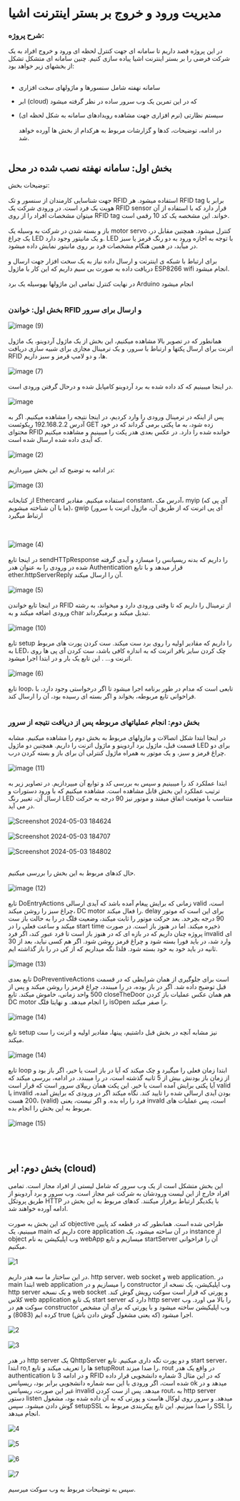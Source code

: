 # مدیریت ورود و خروج بر بستر اینترنت اشیا

### شرح پروژه:

در این پروژه قصد داریم تا سامانه ای جهت کنترل لحظه ای ورود و خروج افراد به یک شرکت فرضی را بر بستر اینترنت اشیا پیاده سازی کنیم. چنین سامانه ای متشکل تشکل از بخشهای زیر خواهد بود:
<br/><br/>
- سامانه نهفته شامل سنسورها و ماژولهای سخت افزاری

- ابر (cloud) که در این تمرین یک وب سرور ساده در نظر گرفته میشود

- سیستم نظارتی (نرم افزاری جهت مشاهده رویدادهای سامانه به شکل لحظه ای)
<br/><br/>
در ادامه، توضیحات، کدها و گزارشات مربوط به هرکدام از بخش ها آورده خواهد شد. 
<br/><br/>
## بخش اول: سامانه نهفته نصب شده در محل 
توضیحات بخش: 
<br/><br/>
جهت شناسایی کارمندان از سنسور و تک RFID استفاده میشود. هر RFID tag برابر با هویت یک فرد است. در ورودی شرکت یک RFID sensor قرار دارد که با استفاده از آن میتوان مشخصات افراد را از روی RFID tag خواند. این مشخصه یک کد 10 رقمی است. 
<br/><br/>
باز و بسته شدن در شرکت به وسیله یک motor servo کنترل میشود. همچنین مقابل در، یک چراغ LED و یک مانیتور وجود دارد. LED با 
توجه به اجازه ورود به دو رنگ قرمز یا سبز در میآید، در همین هنگام مشخصات فرد بر روی مانیتور نمایش داده میشود. 
<br/><br/>
برای ارتباط با شبکه ی اینترنت و ارسال داده نیاز به یک سخت افزار جهت ارسال و دریافت داده به صورت بی سیم داریم که این کار با ماژول ESP8266 wifi انجام میشود. 
<br/><br/>
در نهایت کنترل تمامی این ماژولها بهوسیله یک برد Arduino انجام میشود
<br/><br/>
### بخش اول: خواندن RFID و ارسال برای سرور 
![image (9)](https://github.com/FaSha20/EntranceManagement/assets/114980788/729d6fb1-c6c3-4229-9249-15a4d9c4c5b8)
<br/><br/>
همانطور که در تصویر بالا مشاهده میکنیم، این بخش از یک ماژول آردوینو، یک ماژول اترنت برای ارسال پکتها و ارتباط با سرور، و یک ترمینال مجازی برای شبیه سازی دریافت RFID ها، و دو لامپ قرمز و سبز داریم.
<br/><br/>
![image (7)](https://github.com/FaSha20/EntranceManagement/assets/114980788/8ad16fbf-eba3-4b4c-adee-5300a5ef53a4)
<br/><br/>
در اینجا میبینیم که کد داده شده به برد آردوینو کامپایل شده و درحال گرفتن ورودی است. 
<br/><br/>
![image](https://github.com/FaSha20/EntranceManagement/assets/114980788/6f707b9b-a74d-4fdd-827c-f11df87e10a7)
<br/><br/>
پس از اینکه در ترمینال ورودی را وارد کردیم، در اینجا نتیجه را مشاهده میکنیم. اگر به آدرس 192.168.2.2 ریکوئست GET زده شود، به ما پکتی برمی گرداند که در خود محتوای RFID خوانده شده را دارد. در عکس بعدی هدر پکت را میبینیم و مشاهده میکنیم که آیدی داده شده ارسال شده است. 
<br/><br/>
![image (2)](https://github.com/FaSha20/EntranceManagement/assets/114980788/ab8892b5-5ba1-4973-b6b4-60af3406bb99)
<br/><br/>
در ادامه به توضیح کد این بخش میپردازیم:
<br/><br/>
![image (3)](https://github.com/FaSha20/EntranceManagement/assets/114980788/bd70f41e-6b30-4757-92ca-7048fde8acd5)
<br/><br/>
از کتابخانه Ethercard استفاده میکنیم. مقادیر constant، آدرس مک، myip (آی پی که ما با آن شناخته میشویم)، gwip (آی پی اترنت که از طریق آن، ماژول اترنت با سرور ارتباط میگیرد

<br/><br/>
![image (4)](https://github.com/FaSha20/EntranceManagement/assets/114980788/be564b5f-3a97-4c28-b0ef-9d1aab139e8d)
<br/><br/>
در اینجا تابع sendHTTpResponse را داریم که بدنه ریسپانس را میسازد و آیدی گرفته شده در ورودی را به عنوان هدر Authentication قرار میدهد و با تابع ether.httpServerReply آن را ارسال میکند.
<br/><br/>
![image (5)](https://github.com/FaSha20/EntranceManagement/assets/114980788/2e31c94f-e77e-468b-9160-e3204c004c9f)
<br/><br/>
در اینجا تابع خواندن RFID از ترمینال را داریم که تا وقتی ورودی دارد و میخواند، به رشته ورودی اضافه میکند و به char تبدیل میکند و برمیگرداند. 
<br/><br/>
![image (10)](https://github.com/FaSha20/EntranceManagement/assets/114980788/e045d089-6156-44dc-bc6b-9945ca050625)
<br/><br/>
تابع setup را داریم که مقادیر اولیه را روی برد ست میکند. ست کردن پورت های مربوط به LED، چک کردن سایز بافر اترنت که به اندازه کافی باشد، ست کردن آی پی ها روی اترنت و... . این تابع یک بار و در ابتدا اجرا میشود. 
<br/><br/>
![image (6)](https://github.com/FaSha20/EntranceManagement/assets/114980788/c59c20f0-f190-4137-9762-d4cccfe80ecb)
<br/><br/>
تابع loop، تابعی است که مدام در طور برنامه اجرا میشود تا اگر درخواستی وجود دارد، با فراخوانی تابع مربوطه، بخواند و اگر بسته ای رسیده بود، آن را ارسال کند. 
<br/><br/>

### بخش دوم: انجام عملیاتهای مربوطه پس از دریافت نتیجه از سرور
در اینجا ابتدا شکل اتصالات و ماژولهای مربوط به بخش دوم را مشاهده میکنیم. مشابه قسمت قبل، ماژول برد آردوینو و ماژول اترنت را داریم. همچنین دو ماژول LED برای دو چراغ قرمز و سبز، و یک موتور به همراه ماژول کنترلی آن برای باز و بسته کردن درب. 
<br/><br/>
![image (11)](https://github.com/FaSha20/EntranceManagement/assets/114980788/669909bd-11c9-4bc1-9fd6-62343b59561f)
<br/><br/>
ابتدا عملکرد کد را میبینیم و سپس به بررسی کد و توابع آن میپردازیم. در تصاویر زیر به ترتیب عملکرد این بخش قابل مشاهده است. مشاهده میکنیم که با ورود دستورات و ارسال آن، تغییر رنگ LED متناسب با موثعیت اتفاق میفتد و موتور نیز 90 درجه به حرکت در می آید. 
<br/><br/>
![Screenshot 2024-05-03 184624](https://github.com/FaSha20/EntranceManagement/assets/114980788/7319cb1f-8bd6-4795-b497-129b3c6eb94f)
<br/><br/>
![Screenshot 2024-05-03 184707](https://github.com/FaSha20/EntranceManagement/assets/114980788/e1b56071-d859-4169-a14c-a60645e2edbd)
<br/><br/>
![Screenshot 2024-05-03 184802](https://github.com/FaSha20/EntranceManagement/assets/114980788/d9f1ce97-ef43-4cba-bdf4-d741dff7ec15)
<br/><br/>

حال کدهای مربوط به این بخش را بررسی میکنیم.
<br/><br/>
![image (12)](https://github.com/FaSha20/EntranceManagement/assets/114980788/19b09336-52aa-4fb0-bbbb-56e69ebbbb15)
<br/><br/>
تابع DoEntryActions زمانی که برایش پیغام آمده باشد که آیدی ارسالی valid است، چراغ سبز را روشن میکند، DC motor را فعال میکند. delay برای این است که موتور 90 درجه بچرخد. بعد حرکت موتور را ثابت میکند، وضعیت فلگ در را به حالت باز ست میکند و ساعت فعلی را در start time ذخیره میکند. اما در هنوز باز است. در صورت پروژه چنان داریم که در بازه ای که در هنوز باز است تا فرد عبور کند، اگر فرد invalid ای وارد شد، در باید فورا بسته شود و چراغ قرمز روشن شود. اگر هم کسی نیاید، بعد از 30 ثانیه در باید خود به خود بسته شود. فلذا نگه میداریم که از کی در را باز گذاشته ایم. 
<br/><br/>
![image (13)](https://github.com/FaSha20/EntranceManagement/assets/114980788/e897f0f7-ef08-4038-9190-451087b04962)
<br/><br/>
تابع بعدی DoPreventiveActions است برای جلوگیری از همان شرایطی که در قسمت قبل توضیح داده شد. اگر در باز بوده، در را میبندد، چراغ قرمز را روشن میکند و پس از 500 واحد زمانی، خاموش میکند. 
تابع closeTheDoor هم همان عکس عملیات باز کردن DC motor را انجام میدهد. و نهایتا فلگ isOpen را صفر میکند. 
<br/><br/>
![image (14)](https://github.com/FaSha20/EntranceManagement/assets/114980788/1f746ae6-d0d8-4ba0-83cd-1437152104ae)
<br/><br/>
تابع setup نیز مشابه آنچه در بخش قبل داشتیم، پینها، مقادیر اولیه و اترنت را ست میکند.
<br/><br/>
![image (14)](https://github.com/FaSha20/EntranceManagement/assets/114980788/f0db0ddd-d5c9-403e-993b-45ce0f9b29bf)
<br/><br/>
تابع loop ابتدا زمان فعلی را میگیرد و چک میکند که آیا در باز است یا خیر، اگر باز بود و از زمان باز بودنش بیش از 5 ثانیه گذشته است، در را میبندد. در ادامه، بررسی میکند که آیا پکتی برایش آمده است یا خیر. این پکت همان ریپلای سرور است که قرار است valid یا invalid بودن آیدی ارسالی شده را تایید کند. نگاه میکند اگر در ورودی که برایش آمده، 200 هست، (valid) فرد را راه بده. و اگر نیست، یعنی invald است، پس عملیات های مربوط به این بخش را انجام بده. 
<br/><br/>
![image (15)](https://github.com/FaSha20/EntranceManagement/assets/114980788/6eb6ebeb-2f6a-4b4b-824f-6315bb720f5c)
<br/><br/>
<br/><br/>

## بخش دوم: ابر (cloud) 
این بخش متشکل است از یک وب سرور که شامل لیستی از افراد مجاز است. تمامی افراد خارج از این لیست ورودشان به شرکت غیر مجاز است. وب سرور و برد آردوینو از طریق پروتکل HTTP با یکدیگر ارتباط برقرار میکنند. کدهای مربوط به این بخش در ادامه آورده خواهند شد. 
<br/><br/>
کد این بخش به صورت objective طراحی شده است. همانطور که در قطعه کد پایین میبینیم، یک main داریم که core application در آن ساخته میشود، یک instance از object وب اپلیکیشن به نام webApp میسازیم و تابع startServer آن را فراخوانی میکنیم. 
<br/><br/>
![1](https://github.com/FaSha20/EntranceManagement/assets/114980788/f458224e-d559-465b-8f36-d1d58b0de755)
<br/><br/>
در این ساختار ما سه هدر داریم. http server، web socket و web application. در main ابتدا web application را میسازیم و در constructor وب اپلیکیشن، یک نسخه از http server و یک نسخه web socket و پورتی که قرار است سوکت رویش گوش کند. 
کلاس web application یک تابع start server دارد که http server را بالا می اورد. وب سوکت هم در constructor وب اپلیکیشن ساخته میشود و با پورتی که برای آن مشخص کرده ایم (8083) و true (که یعنی مشغول گوش دادن باش) اجرا میشود. 
<br/><br/>
![2](https://github.com/FaSha20/EntranceManagement/assets/114980788/5594d908-6f37-4f79-9669-aace776a5951)
<br/><br/>
![3](https://github.com/FaSha20/EntranceManagement/assets/114980788/78ba6746-5b70-4ad6-8bb9-57248f29f113)
<br/><br/>
در هدر http server یک QhttpServer و دو پورت تگه داری میکنیم. تابع start server، ابتدا ro,t ها را تعریف میکند و تابع setupRout را صدا میزند. rout در واقع یک هدر authentication و در ادامه 3 تا RFID که در این مثال 3 شماره دانشجویی قرار داده شده است، اگر ورودی با این سه شماره دانشجویی برابر بود، ریسپانس ok میدهد و در غیر این صورت، ریسپانس invalid میدهد. پس از ست کردن rout، به http server دستور listen میدهد. و سرور روی لوکال هاست و پورتی که به آن داده شده بود، مشغول گوش دادن میشود. سپس setupSSL را صدا میزنیم. این تابع پیکربندی مربوط به SSL را انجام میدهد. 
<br/><br/>
![4](https://github.com/FaSha20/EntranceManagement/assets/114980788/f0ff8e95-2568-498f-b13d-61ac9709cede)
<br/><br/>
![5](https://github.com/FaSha20/EntranceManagement/assets/114980788/9f07ac39-b217-43dd-a8fd-01a833508d9a)
<br/><br/>
![6](https://github.com/FaSha20/EntranceManagement/assets/114980788/2d56f201-d79d-4a91-958b-7c224e65b24e)
<br/><br/>
![7](https://github.com/FaSha20/EntranceManagement/assets/114980788/3ae78003-0afb-4b16-a3af-2b2967a562dc)
<br/><br/>
سپس به توضیحات مربوط به وب سوکت میرسیم. 


